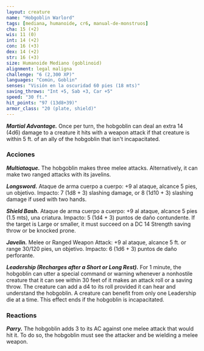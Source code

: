 ```yaml
---
layout: creature
name: "Hobgoblin Warlord"
tags: [mediana, humanoide, cr6, manual-de-monstruos]
cha: 15 (+2)
wis: 11 (0)
int: 14 (+2)
con: 16 (+3)
dex: 14 (+2)
str: 16 (+3)
size: Humanoide Mediano (goblinoid)
alignment: legal maligna
challenge: "6 (2,300 XP)"
languages: "Común, Goblin"
senses: "Visión en la oscuridad 60 pies (18 mts)"
saving_throws: "Int +5, Sab +3, Car +5"
speed: "30 ft."
hit_points: "97 (13d8+39)"
armor_class: "20 (plate, shield)"
---
```


***Martial Advantage.*** Once per turn, the hobgoblin can deal an extra 14 (4d6) damage to a creature it hits with a weapon attack if that creature is within 5 ft. of an ally of the hobgoblin that isn't incapacitated.

### Acciones

***Multiataque.*** The hobgoblin makes three melee attacks. Alternatively, it can make two ranged attacks with its javelins.

***Longsword.*** Ataque de arma cuerpo a cuerpo: +9 al ataque, alcance 5 pies, un objetivo. Impacto: 7 (1d8 + 3) slashing damage, or 8 (1d10 + 3) slashing damage if used with two hands.

***Shield Bash.*** Ataque de arma cuerpo a cuerpo: +9 al ataque, alcance 5 pies (1.5 mts), una criatura. Impacto: 5 (1d4 + 3) puntos de daño contundente. If the target is Large or smaller, it must succeed on a DC 14 Strength saving throw or be knocked prone.

***Javelin.*** Melee or Ranged Weapon Attack: +9 al ataque, alcance 5 ft. or range 30/120 pies, un objetivo. Impacto: 6 (1d6 + 3) puntos de daño perforante.

***Leadership (Recharges after a Short or Long Rest).*** For 1 minute, the hobgoblin can utter a special command or warning whenever a nonhostile creature that it can see within 30 feet of it makes an attack roll or a saving throw. The creature can add a d4 to its roll provided it can hear and understand the hobgoblin. A creature can benefit from only one Leadership die at a time. This effect ends if the hobgoblin is incapacitated.

### Reactions

***Parry.*** The hobgoblin adds 3 to its AC against one melee attack that would hit it. To do so, the hobgoblin must see the attacker and be wielding a melee weapon.
